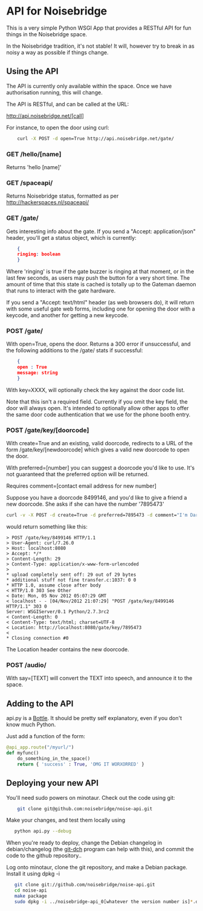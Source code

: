 API for Noisebridge
===================

This is a very simple Python WSGI App that provides a RESTful API for fun things in the Noisebridge space.

In the Noisebridge tradition, it's not stable! It will, however try to break in
as noisy a way as possible if things change.

Using the API
-------------

The API is currently only available within the space. Once we have
authorisation running, this will change.

The API is RESTful, and can be called at the URL:

http://api.noisebridge.net/[call]

For instance, to open the door using curl:

```bash
    curl -X POST -d open=True http://api.noisebridge.net/gate/
```

### GET /hello/[name]

Returns 'hello [name]'

### GET /spaceapi/

Returns Noisebridge status, formatted as per http://hackerspaces.nl/spaceapi/

### GET /gate/

Gets interesting info about the gate. If you send a "Accept: application/json"
header, you'll get a status object, which is currently:

```json
    {
    ringing: boolean
    }
```

Where 'ringing' is true if the gate buzzer is ringing at that moment, or in the
last few seconds, as users may push the button for a very short time. The
amount of time that this state is cached is totally up to the Gateman daemon
that runs to interact with the gate hardware.

If you send a "Accept: text/html" header (as web browsers do), it will return
with some useful gate web forms, including one for opening the door with a
keycode, and another for getting a new keycode.

### POST /gate/ 

With open=True, opens the door. Returns a 300 error if unsuccessful, and
the following additions to the /gate/ stats if successful:

```json
    {
    open : True
    message: string
    }
```

With key=XXXX, will optionally check the key against the door code list. 

Note that this isn't a required field. Currently if you omit the key field, the
door will always open. It's intended to optionally allow other apps to offer
the same door code authentication that we use for the phone booth entry. 

### POST /gate/key/[doorcode]

With create=True and an existing, valid doorcode, redirects to a URL of the form
/gate/key/[newdoorcode] which gives a valid new doorcode to open the door.

With preferred=[number] you can suggest a doorcode you'd like to use. It's not
guaranteed that the preferred option will be returned.

Requires comment=[contact email address for new number]

Suppose you have a doorcode 8499146, and you'd like to give a friend a new doorcode. She asks if she can have the number '7895473'

```bash
curl -v -X POST -d create=True -d preferred=7895473 -d comment="I'm Dara, my email is newperson@example.com" http://localhost:8080/gate/key/8499146
```

would return something like this:
```
> POST /gate/key/8499146 HTTP/1.1
> User-Agent: curl/7.26.0
> Host: localhost:8080
> Accept: */*
> Content-Length: 29
> Content-Type: application/x-www-form-urlencoded
> 
* upload completely sent off: 29 out of 29 bytes
* additional stuff not fine transfer.c:1037: 0 0
* HTTP 1.0, assume close after body
< HTTP/1.0 303 See Other
< Date: Mon, 05 Nov 2012 05:07:29 GMT
< localhost - - [04/Nov/2012 21:07:29] "POST /gate/key/8499146 HTTP/1.1" 303 0
Server: WSGIServer/0.1 Python/2.7.3rc2
< Content-Length: 0
< Content-Type: text/html; charset=UTF-8
< Location: http://localhost:8080/gate/key/7895473
< 
* Closing connection #0
```

The Location header contains the new doorcode.


### POST /audio/

With say=[TEXT] will convert the TEXT into speech, and announce it to the space.

Adding to the API
-----------------

api.py is a [Bottle](http://bottlepy.org/docs/dev/). It should be pretty self
explanatory, even if you don't know much Python.

Just add a function of the form:

```python
@api_app.route("/myurl/")
def myfunc()
    do_something_in_the_space()
    return { 'success' : True, 'OMG IT WORXORRED' }
```

Deploying your new API
----------------------

You'll need sudo powers on minotaur. Check out the code using git:

```bash
    git clone git@github.com:noisebridge/noise-api.git
```

Make your changes, and test them locally using 

```bash
   python api.py --debug
```

When you're ready to deploy, change the Debian changelog in debian/changelog
(the [git-dch](http://honk.sigxcpu.org/projects/git-buildpackage/manual-html/gbp.man.git.dch.html)
program can help with this), and commit the code to the github repository..

Log onto minotaur, clone the git repository, and make a Debian package. Install it using dpkg -i

```bash
   git clone git://github.com/noisebridge/noise-api.git
   cd noise-api
   make package
   sudo dpkg -i ../noisebridge-api_0[whatever the version number is]*.deb

```
